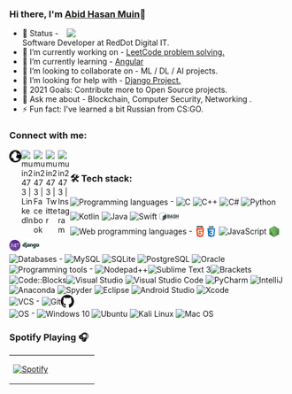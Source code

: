 ### Hi there, I'm [Abid Hasan Muin](https://muin2473.github.io/)👋
<img align="right" width="400px" src="https://user-images.githubusercontent.com/21988951/98481083-000cbf80-2222-11eb-9b3f-31e4235a009d.gif" >

- 💼 Status - Software Developer at RedDot Digital IT.
- 🔭 I’m currently working on - [LeetCode problem solving.](https://leetcode.com/problemset/all/)
- 🌱 I’m currently learning - [Angular](https://angular.io/)
- 👯 I’m looking to collaborate on - ML / DL / AI projects.
- 🤔 I’m looking for help with - [Django Project.](https://www.djangoproject.com/)
- 🎯 2021 Goals: Contribute more to Open Source projects.
- 💬 Ask me about - Blockchain, Computer Security, Networking .
- ⚡ Fun fact: I've learned a bit Russian from CS:GO.

### Connect with me:
[<img title="Portfolio website" align="left" alt="muin2473 | Github portfolio" width="22px" src="https://raw.githubusercontent.com/iconic/open-iconic/master/svg/globe.svg">][website]
[<img title="LinkedIn" align="left" alt="muin2473 | LinkedIn" width="22px" src="https://cdn.jsdelivr.net/npm/simple-icons@latest/icons/linkedin.svg">][linkedin]
[<img title="Facebook" align="left" alt="muin2473 | Facebook" width="22px" src="https://cdn.jsdelivr.net/npm/simple-icons@latest/icons/facebook.svg">][facebook]
[<img title="Twitter" align="left" alt="muin2473 | Twitter" width="22px" src="https://cdn.jsdelivr.net/npm/simple-icons@latest/icons/twitter.svg">][twitter]
[<img title="Instagram" align="left" alt="muin2473 | Instagram" width="22px" src="https://cdn.jsdelivr.net/npm/simple-icons@latest/icons/instagram.svg">][instagram]

[website]: https://muin2473.github.io
[linkedin]: https://linkedin.com/in/muin2473
[facebook]: https://www.facebook.com/muin2473
[twitter]: https://twitter.com/muin2473
[instagram]: https://www.instagram.com/muin2473

<br>

### 🛠 Tech stack:
<img title="Programming languages" align="center" alt="Programming languages" width="24px" src="https://img.icons8.com/nolan/64/programming.png"> - <img title="C" align="center" alt="C" width="20px" src="https://cdn.jsdelivr.net/npm/programming-languages-logos/src/c/c.png"> <img title="C++" align="center" alt="C++" width="20px" src="https://cdn.jsdelivr.net/npm/programming-languages-logos/src/cpp/cpp.png"> <img title="C#" align="center" alt="C#" width="20px" src="https://cdn.jsdelivr.net/npm/programming-languages-logos/src/csharp/csharp.png"> <img title="Python" align="center" alt="Python" width="20px" src="https://cdn.jsdelivr.net/npm/programming-languages-logos/src/python/python.png"> <img title="Kotlin" align="center" alt="Kotlin" width="20px" src="https://cdn.jsdelivr.net/npm/programming-languages-logos/src/kotlin/kotlin.png"> <img title="Java" align="center" alt="Java" width="20px" src="https://cdn.jsdelivr.net/npm/programming-languages-logos/src/java/java.png"> <img title="Swift" align="center" alt="Swift" width="20px" src="https://cdn.jsdelivr.net/npm/programming-languages-logos/src/swift/swift.png"> <img title="Bash" align="center" alt="Bash" width="35px" src="https://raw.githubusercontent.com/github/explore/80688e429a7d4ef2fca1e82350fe8e3517d3494d/topics/bash/bash.png"><br>
<img title="Web programming languages" align="center" width="24px" src="https://img.icons8.com/color/48/000000/domain--v1.png"> - <img title="HTML5" align="center" alt="HTML5" width="20px" src="https://raw.githubusercontent.com/github/explore/80688e429a7d4ef2fca1e82350fe8e3517d3494d/topics/html/html.png"><img title="CSS3" align="center" alt="CSS3" width="20px" src="https://raw.githubusercontent.com/github/explore/80688e429a7d4ef2fca1e82350fe8e3517d3494d/topics/css/css.png"> <img title="JavaScript" align="center" alt="JavaScript" width="20px" src="https://cdn.jsdelivr.net/npm/programming-languages-logos/src/javascript/javascript.png"> <img title="Node.js" align="center" alt="Node.js" width="20px" src="https://raw.githubusercontent.com/github/explore/80688e429a7d4ef2fca1e82350fe8e3517d3494d/topics/nodejs/nodejs.png"> <img title=".NET Framework" align="center" alt=".NET" width="20px" src="https://raw.githubusercontent.com/github/explore/93d8a67084f94b2a444e510199a6e7622e5b09a3/topics/dotnet/dotnet.png"> <img title="Django" align="center" alt="Django" width="30px" src="https://raw.githubusercontent.com/github/explore/80688e429a7d4ef2fca1e82350fe8e3517d3494d/topics/django/django.png"><br><img title="Databases" align="center" alt="Databases" width="22px" src="https://img.icons8.com/fluent/48/000000/database.png"> - <img title="MySQL" align="center" alt="MySQL" width="30px" src="https://toppng.com/uploads/preview/mysql-logo-vector-free-download-11573934106vmvysk1ovw.png"> <img title="SQLite" align="center" alt="SQLite" width="50px" src="https://e7.pngegg.com/pngimages/890/928/png-clipart-sqlite-logo-sqlite-logo-icons-logos-emojis-tech-companies-thumbnail.png"> <img title="PostgreSQL" align="center" alt="PostgreSQL" width="20px" src="https://www.postgresql.org/media/img/about/press/elephant.png"> <img title="Oracle" align="center" alt="Oracle" width="40px" src="https://img.icons8.com/color/48/000000/oracle-logo.png"><br><img title="Programming tools" align="center" alt="Programming tools" width="21px" src="https://img.icons8.com/doodle/48/000000/maintenance.png"> - <img title="Nodepad++" align="center" alt="Nodepad++" width="28px" src="https://img.icons8.com/color/48/000000/notepad-plus-plus.png"><img title="Sublime Text 3" align="center" alt="Sublime Text 3" width="32px" src="https://img.favpng.com/13/18/8/text-symbol-orange-png-favpng-2j8EiqFHdGmefkvztEngvcx1f.jpg"><img title="Brackets" align="center" alt="Brackets" width="36px" src="https://img.favpng.com/19/15/20/blue-square-symbol-trademark-png-favpng-Ha3HP1rGQAdVyUvnAHZ7sxNuQ.jpg"><img title="Code::Blocks" align="center" alt="Code::Blocks" width="30px" src="https://img.favpng.com/19/25/14/code-blocks-integrated-development-environment-c-computer-programming-installation-png-favpng-WfAhrhKnN5qFPVSr8ceEjBf67.jpg"><img title="Visual Studio" align="center" alt="Visual Studio" width="25px" src="https://img.icons8.com/color/48/000000/visual-studio.png"> <img title="Visual Studio Code" align="center" alt="Visual Studio Code" width="25px" src="https://img.icons8.com/fluent/48/000000/visual-studio-code-2019.png"> <img title="PyCharm" align="center" alt="PyCharm" width="25px" src="https://img.icons8.com/color/48/000000/pycharm.png"> <img title="IntelliJ" align="center" alt="IntelliJ" width="25px" src="https://img.icons8.com/color/48/000000/intellij-idea.png"> <img title="Anaconda" align="center" alt="Anaconda" width="22px" src="https://user-images.githubusercontent.com/21988951/96889398-5fd83c00-14a8-11eb-8449-0ec275e2eed2.png"> <img title="Spyder" align="center" alt="Spyder" width="30px" src="https://user-images.githubusercontent.com/21988951/96890197-3d92ee00-14a9-11eb-8db0-43fb7a410435.png"> <img title="Eclipse" align="center" alt="Eclipse" width="22px" src="https://user-images.githubusercontent.com/21988951/96878072-3b766280-149c-11eb-9ffd-36506967879f.png"> <img title="Android Studio" align="center" alt="Android Studio" width="22px" src="https://user-images.githubusercontent.com/21988951/96877449-77f58e80-149b-11eb-9072-9566ac8f6018.png"> <img title="Xcode" align="center" alt="Xcode" width="28px" src="https://img.icons8.com/color/48/000000/xcode.png"><br><img title="Version Control System" align="center" alt="VCS" height="18px" width="21px" src="https://opencontext.org/static/oc/images/about/pull-request-noun-368568.png"> - <img  title="Git" align="center" alt="Git" width="28px" src="https://img.icons8.com/color/48/000000/git.png"><img title="GitHub" align="center" alt="GitHub" width="24px" src="https://raw.githubusercontent.com/github/explore/78df643247d429f6cc873026c0622819ad797942/topics/github/github.png"><br><img title="OS" align="center" alt="OS" width="22px" src="https://img.icons8.com/color/48/000000/operating-system--v1.png"> - <img title="Windows 10" align="center" alt="Windows 10" width="25px" src="https://img.icons8.com/fluent/48/000000/windows-10.png"> <img title="Ubuntu" align="center" alt="Ubuntu" width="25px" src="https://img.icons8.com/color/48/000000/ubuntu.png"> <img title="Kali Linux" align="center" alt="Kali Linux" width="25px" src="https://img.icons8.com/color/48/000000/kali-linux.png"> <img title="Mac OS" align="center" alt="Mac OS" width="25px" src="https://img.icons8.com/color/48/000000/mac-os-logo.png">

### Spotify Playing 🎧
<table width="100%">
    <tr>
  <td width="50%">
    
[![Spotify](https://spotify-for-github-profile.muin2473.vercel.app/api/spotify)](https://open.spotify.com/user/uma6xwiukzrvdcuhmfokxhpl6)

  </td>
</table>
